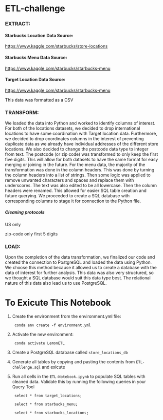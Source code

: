 # ETL-challenge
### EXTRACT:
#### Starbucks Location Data Source: 
https://www.kaggle.com/starbucks/store-locations
#### Starbucks Menu Data Source:
https://www.kaggle.com/starbucks/starbucks-menu 
#### Target Location Data Source:
https://www.kaggle.com/starbucks/starbucks-menu 

This data was formatted as a CSV 

### TRANSFORM:
We loaded the data into Python and worked to identify columns of interest. For both of the locations datasets, we decided to drop international locations to have some coordination with Target location data. Furthermore, we decided to drop coordinates columns in the interest of preventing duplicate data as we already have individual addresses of the different store locations. We also decided to change the postcode data type to integer from text. The postcode (or zip code) was transformed to only keep the first five digits. This will allow for both datasets to have the same format for easy merging or joining in the future.
For the menu data, the majority of the transformation was done in the column headers. This was done by turning the column headers into a list of strings. Then some logic was applied to remove unwanted characters and spaces and replace them with underscores. The text was also edited to be all lowercase. Then the column headers were renamed. This allowed for easier SQL table creation and future querying. 
We proceeded to create a SQL database with corresponding columns to stage it for connection to the Python file.

##### Cleaning protocols
US only

zip-code only first 5 digits


### LOAD:
Upon the completion of the data transformation, we finalized our code and created the connection to PostgreSQL and loaded the data using Python. We choose this method because it allowed us to create a database with the data of interest for further analysis. This data was also very structured, so we thought a SQL database would suit this data type best. The relational nature of this data also lead us to use PostgreSQL.


# To Exicute This Notebook

1. Create the environment from the environment.yml file:

        conda env create -f environment.yml
       
2. Activate the new environment:

        conda activate LemonETL

3. Create a PostgreSQL database called `store_locations_db`

4. Generate all tables by copying and pasting the contents from `ETL-challenge.sql` and exicute 

5. Run all cells in the `ETL-Notebook.ipynb` to populate SQL tables with cleaned data. Validate this by running the following queries in your Query Tool

        select * from target_locations;
         
        select * from starbucks_menu;
         
        select * from starbucks_locations;
